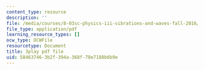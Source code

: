 ```yaml
---
content_type: resource
description: ''
file: /media/courses/8-03sc-physics-iii-vibrations-and-waves-fall-2016/584637463b2f394a368f78e7188b6b9e_fTACO13q2oU.pdf
file_type: application/pdf
learning_resource_types: []
ocw_type: OCWFile
resourcetype: Document
title: 3play pdf file
uid: 58463746-3b2f-394a-368f-78e7188b6b9e
---
```

